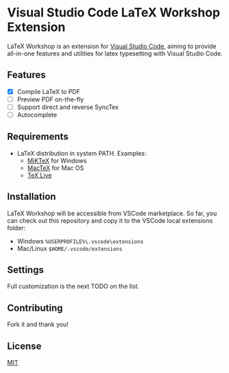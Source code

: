 # Visual Studio Code LaTeX Workshop Extension

LaTeX Workshop is an extension for [Visual Studio Code](https://code.visualstudio.com/), aiming to provide all-in-one features and utilities for latex typesetting with Visual Studio Code. 

## Features

- [x] Compile LaTeX to PDF
- [ ] Preview PDF on-the-fly
- [ ] Support direct and reverse SyncTex
- [ ] Autocomplete

## Requirements

- LaTeX distribution in system PATH. Examples:
  - [MiKTeX](https://miktex.org/) for Windows
  - [MacTeX](http://www.tug.org/mactex/) for Mac OS
  - [TeX Live](https://www.tug.org/texlive/)

## Installation

LaTeX Workshop will be accessible from VSCode marketplace. So far, you can check out this repository and copy it to the VSCode local extensions folder:
- Windows `%USERPROFILE%\.vscode\extensions`
- Mac/Linux `$HOME/.vscode/extensions`

## Settings

Full customization is the next TODO on the list.

## Contributing

Fork it and thank you!

## License

[MIT](https://opensource.org/licenses/MIT)
